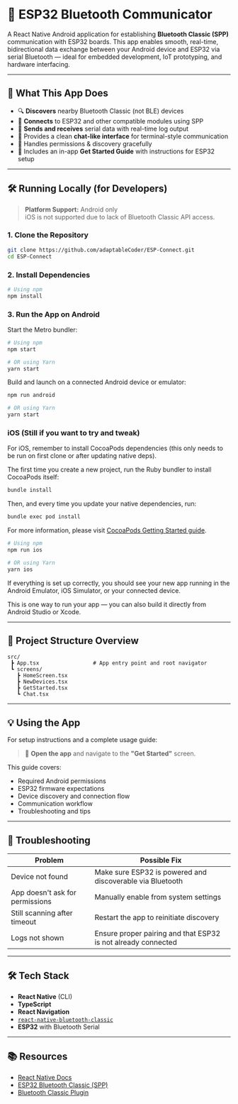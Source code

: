
# 🔵 ESP32 Bluetooth Communicator

A React Native Android application for establishing **Bluetooth Classic (SPP)** communication with ESP32 boards. This app enables smooth, real-time, bidirectional data exchange between your Android device and ESP32 via serial Bluetooth — ideal for embedded development, IoT prototyping, and hardware interfacing.

---

## 🚀 What This App Does

- 🔍 **Discovers** nearby Bluetooth Classic (not BLE) devices  
- 🔗 **Connects** to ESP32 and other compatible modules using SPP  
- 💬 **Sends and receives** serial data with real-time log output  
- 🧾 Provides a clean **chat-like interface** for terminal-style communication  
- 📲 Handles permissions & discovery gracefully  
- 🧭 Includes an in-app **Get Started Guide** with instructions for ESP32 setup  

---

## 🛠 Running Locally (for Developers)

> **Platform Support:** Android only  
> iOS is not supported due to lack of Bluetooth Classic API access.

### 1. Clone the Repository

```bash
git clone https://github.com/adaptableCoder/ESP-Connect.git
cd ESP-Connect
```

### 2. Install Dependencies

```bash
# Using npm
npm install
```

### 3. Run the App on Android

Start the Metro bundler:

```bash
# Using npm
npm start

# OR using Yarn
yarn start
```

Build and launch on a connected Android device or emulator:

```bash
npm run android

# OR using Yarn
yarn start
```
### iOS (Still if you want to try and tweak)

For iOS, remember to install CocoaPods dependencies (this only needs to be run on first clone or after updating native deps).

The first time you create a new project, run the Ruby bundler to install CocoaPods itself:

```sh
bundle install
```

Then, and every time you update your native dependencies, run:

```sh
bundle exec pod install
```

For more information, please visit [CocoaPods Getting Started guide](https://guides.cocoapods.org/using/getting-started.html).

```sh
# Using npm
npm run ios

# OR using Yarn
yarn ios
```

If everything is set up correctly, you should see your new app running in the Android Emulator, iOS Simulator, or your connected device.

This is one way to run your app — you can also build it directly from Android Studio or Xcode.

---

## 📂 Project Structure Overview

```
src/
 ┣ App.tsx                 # App entry point and root navigator
 ┗ screens/
   ┣ HomeScreen.tsx
   ┣ NewDevices.tsx
   ┣ GetStarted.tsx
   ┗ Chat.tsx

```

---

## 💡 Using the App

For setup instructions and a complete usage guide:

> 📖 **Open the app** and navigate to the **"Get Started"** screen.

This guide covers:
- Required Android permissions
- ESP32 firmware expectations
- Device discovery and connection flow
- Communication workflow
- Troubleshooting and tips

---

## 🧪 Troubleshooting

| Problem                            | Possible Fix                                                 |
|------------------------------------|--------------------------------------------------------------|
| Device not found                   | Make sure ESP32 is powered and discoverable via Bluetooth    |
| App doesn't ask for permissions    | Manually enable from system settings                         |
| Still scanning after timeout       | Restart the app to reinitiate discovery                      |
| Logs not shown                     | Ensure proper pairing and that ESP32 is not already connected|

---

## 🛠 Tech Stack

- **React Native** (CLI)
- **TypeScript**
- **React Navigation**
- [`react-native-bluetooth-classic`](https://github.com/kenjdavidson/react-native-bluetooth-classic)
- **ESP32** with Bluetooth Serial

---

## 📚 Resources

- [React Native Docs](https://reactnative.dev/docs/getting-started)
- [ESP32 Bluetooth Classic (SPP)](https://randomnerdtutorials.com/esp32-bluetooth-classic-arduino/)
- [Bluetooth Classic Plugin](https://github.com/kenjdavidson/react-native-bluetooth-classic)
